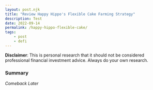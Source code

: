 ```yaml
---
layout: post.njk
title: "Review Happy Hippo's Flexible Cake Farming Strategy"
description: Test
date: 2022-09-14
permalink: /happy-hippo-flexible-cake/
tags:
    - post
    - defi
---
```


**Disclaimer**: This is personal research that it should not be considered
professional financial investment advice. Always do your own research.

### Summary

_Comeback Later_
